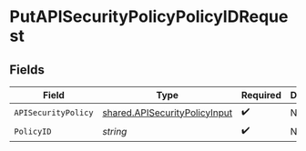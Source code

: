 # PutAPISecurityPolicyPolicyIDRequest


## Fields

| Field                                                                          | Type                                                                           | Required                                                                       | Description                                                                    |
| ------------------------------------------------------------------------------ | ------------------------------------------------------------------------------ | ------------------------------------------------------------------------------ | ------------------------------------------------------------------------------ |
| `APISecurityPolicy`                                                            | [shared.APISecurityPolicyInput](../../models/shared/apisecuritypolicyinput.md) | :heavy_check_mark:                                                             | N/A                                                                            |
| `PolicyID`                                                                     | *string*                                                                       | :heavy_check_mark:                                                             | N/A                                                                            |